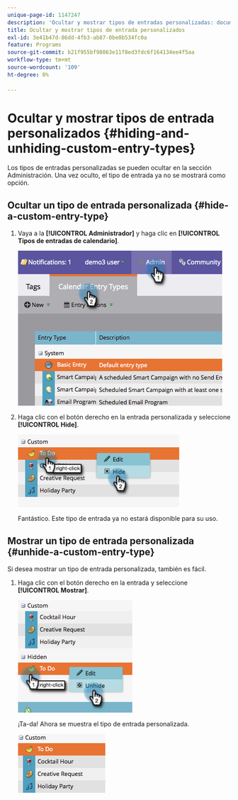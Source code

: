 ```yaml
---
unique-page-id: 1147247
description: 'Ocultar y mostrar tipos de entradas personalizadas: documentos de Marketo, documentación del producto'
title: Ocultar y mostrar tipos de entrada personalizados
exl-id: 3e41b47d-86dd-4fb3-ab87-0be0b534fc0a
feature: Programs
source-git-commit: b21f955bf98063e11f8ed3fdc6f164134ee4f5aa
workflow-type: tm+mt
source-wordcount: '109'
ht-degree: 0%

---
```


# Ocultar y mostrar tipos de entrada personalizados {#hiding-and-unhiding-custom-entry-types}

Los tipos de entradas personalizadas se pueden ocultar en la sección Administración. Una vez oculto, el tipo de entrada ya no se mostrará como opción.

## Ocultar un tipo de entrada personalizada {#hide-a-custom-entry-type}

1. Vaya a la **[!UICONTROL Administrador]** y haga clic en **[!UICONTROL Tipos de entradas de calendario]**.

   ![](assets/image2014-9-24-10-3a11-3a49.png)

1. Haga clic con el botón derecho en la entrada personalizada y seleccione **[!UICONTROL Hide]**.

   ![](assets/image2014-9-24-10-3a11-3a54.png)

   Fantástico. Este tipo de entrada ya no estará disponible para su uso.

## Mostrar un tipo de entrada personalizada {#unhide-a-custom-entry-type}

Si desea mostrar un tipo de entrada personalizada, también es fácil.

1. Haga clic con el botón derecho en la entrada y seleccione **[!UICONTROL Mostrar]**.

   ![](assets/image2014-9-24-10-3a12-3a14.png)

   ¡Ta-da! Ahora se muestra el tipo de entrada personalizada.

   ![](assets/image2014-9-24-10-3a12-3a19.png)
